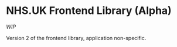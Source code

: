 # NHS.UK Frontend Library (Alpha)
*WIP*

Version 2 of the frontend library, application non-specific.
